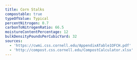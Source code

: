 ```yaml
---
title: Corn Stalks
compostable: true
typeOfValue: Typical
percentNitrogen: 0.7
carbonToNitrogenRatio: 66.5
moistureContentPercentage: 12
bulkDensityPoundsPerCubicYard: 32
sources:
  - 'https://cwmi.css.cornell.edu/AppendixATable1OFCH.pdf'
  - 'http://compost.css.cornell.edu/CompostCalculator.xlsx'
---
```


